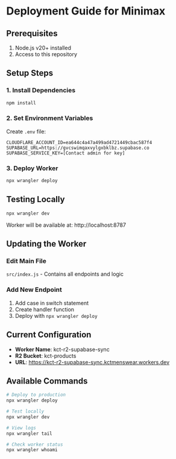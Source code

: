 # Deployment Guide for Minimax

## Prerequisites
1. Node.js v20+ installed
2. Access to this repository

## Setup Steps

### 1. Install Dependencies
```bash
npm install
```

### 2. Set Environment Variables
Create `.env` file:
```env
CLOUDFLARE_ACCOUNT_ID=ea644c4a47a499ad4721449cbac587f4
SUPABASE_URL=https://gvcswimqaxvylgxbklbz.supabase.co
SUPABASE_SERVICE_KEY=[Contact admin for key]
```

### 3. Deploy Worker
```bash
npx wrangler deploy
```

## Testing Locally
```bash
npx wrangler dev
```

Worker will be available at: http://localhost:8787

## Updating the Worker

### Edit Main File
`src/index.js` - Contains all endpoints and logic

### Add New Endpoint
1. Add case in switch statement
2. Create handler function
3. Deploy with `npx wrangler deploy`

## Current Configuration
- **Worker Name**: kct-r2-supabase-sync
- **R2 Bucket**: kct-products
- **URL**: https://kct-r2-supabase-sync.kctmenswear.workers.dev

## Available Commands
```bash
# Deploy to production
npx wrangler deploy

# Test locally
npx wrangler dev

# View logs
npx wrangler tail

# Check worker status
npx wrangler whoami
```